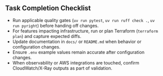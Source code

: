 ## Task Completion Checklist
- Run applicable quality gates (`uv run pytest`, `uv run ruff check .`, `uv run pyright`) before handing off changes.
- For features impacting infrastructure, run or plan Terraform (`terraform plan`) and capture expected diffs.
- Update documentation in `docs/` or `README.md` when behavior or configuration changes.
- Ensure `.env` example values remain accurate after configuration changes.
- When observability or AWS integrations are touched, confirm CloudWatch/X-Ray outputs as part of validation.